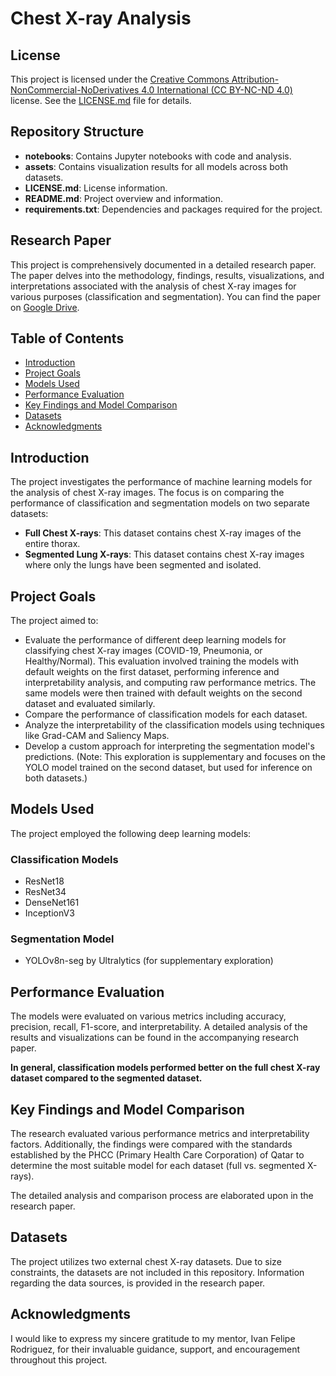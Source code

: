 # Chest X-ray Analysis

## License

This project is licensed under the [Creative Commons Attribution-NonCommercial-NoDerivatives 4.0 International (CC BY-NC-ND 4.0)](https://creativecommons.org/licenses/by-nc-nd/4.0/) license. See the [LICENSE.md](LICENSE.md) file for details.

## Repository Structure

- **notebooks**: Contains Jupyter notebooks with code and analysis.
- **assets**: Contains visualization results for all models across both datasets.
- **LICENSE.md**: License information.
- **README.md**: Project overview and information.
- **requirements.txt**: Dependencies and packages required for the project.

## Research Paper
This project is comprehensively documented in a detailed research paper. The paper delves into the methodology, findings, results, visualizations, and interpretations associated with the analysis of chest X-ray images for various purposes (classification and segmentation). You can find the paper on [Google Drive](https://drive.google.com/file/d/1YKOquZfB0PWgLXoil0_miafx5ck5v2lf/view?usp=sharing).


## Table of Contents

- [Introduction](#introduction)
- [Project Goals](#project-goals)
- [Models Used](#models-used)
- [Performance Evaluation](#performance-evaluation)
- [Key Findings and Model Comparison](#key-findings-and-model-comparison)
- [Datasets](#datasets)
- [Acknowledgments](#acknowledgments)

## Introduction

The project investigates the performance of machine learning models for the analysis of chest X-ray images. The focus is on comparing the performance of classification and segmentation models on two separate datasets:

- **Full Chest X-rays**: This dataset contains chest X-ray images of the entire thorax.
- **Segmented Lung X-rays**: This dataset contains chest X-ray images where only the lungs have been segmented and isolated.

## Project Goals

The project aimed to:

- Evaluate the performance of different deep learning models for classifying chest X-ray images (COVID-19, Pneumonia, or Healthy/Normal). This evaluation involved training the models with default weights on the first dataset, performing inference and interpretability analysis, and computing raw performance metrics. The same models were then trained with default weights on the second dataset and evaluated similarly.
- Compare the performance of classification models for each dataset.
- Analyze the interpretability of the classification models using techniques like Grad-CAM and Saliency Maps.
- Develop a custom approach for interpreting the segmentation model's predictions. (Note: This exploration is supplementary and focuses on the YOLO model trained on the second dataset, but used for inference on both datasets.)

## Models Used

The project employed the following deep learning models:

### Classification Models

- ResNet18
- ResNet34
- DenseNet161
- InceptionV3

### Segmentation Model

- YOLOv8n-seg by Ultralytics (for supplementary exploration)

## Performance Evaluation

The models were evaluated on various metrics including accuracy, precision, recall, F1-score, and interpretability. A detailed analysis of the results and visualizations can be found in the accompanying research paper. 

**In general, classification models performed better on the full chest X-ray dataset compared to the segmented dataset.**

## Key Findings and Model Comparison

The research evaluated various performance metrics and interpretability factors. Additionally, the findings were compared with the standards established by the PHCC (Primary Health Care Corporation) of Qatar to determine the most suitable model for each dataset (full vs. segmented X-rays).

The detailed analysis and comparison process are elaborated upon in the research paper.

## Datasets

The project utilizes two external chest X-ray datasets. Due to size constraints, the datasets are not included in this repository. Information regarding the data sources, is provided in the research paper.

## Acknowledgments

I would like to express my sincere gratitude to my mentor, Ivan Felipe Rodriguez, for their invaluable guidance, support, and encouragement
throughout this project.